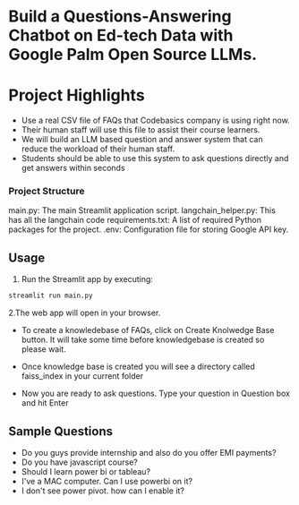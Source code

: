 # Build a Questions-Answering Chatbot on Ed-tech Data with Google Palm Open Source LLMs.

# Project Highlights

- Use a real CSV file of FAQs that Codebasics company is using right now. 
- Their human staff will use this file to assist their course learners.
- We will build an LLM based question and answer system that can reduce the workload of their human staff.
- Students should be able to use this system to ask questions directly and get answers within seconds

### Project Structure

main.py: The main Streamlit application script.
langchain_helper.py: This has all the langchain code
requirements.txt: A list of required Python packages for the project.
.env: Configuration file for storing Google API key.

## Usage

1. Run the Streamlit app by executing:
```bash
streamlit run main.py
```

2.The web app will open in your browser.

- To create a knowledebase of FAQs, click on Create Knolwedge Base button. It will take some time before knowledgebase is created so please wait.

- Once knowledge base is created you will see a directory called faiss_index in your current folder

- Now you are ready to ask questions. Type your question in Question box and hit Enter

## Sample Questions
  - Do you guys provide internship and also do you offer EMI payments?
  - Do you have javascript course?
  - Should I learn power bi or tableau?
  - I've a MAC computer. Can I use powerbi on it?
  - I don't see power pivot. how can I enable it?
